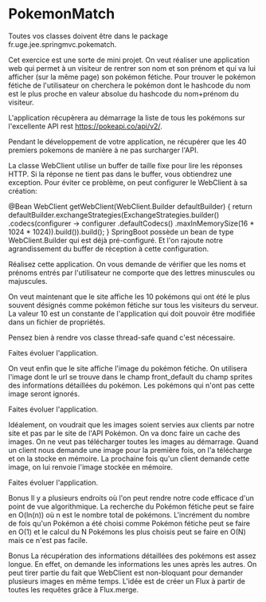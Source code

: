 # PokemonMatch

Toutes vos classes doivent être dans le package fr.uge.jee.springmvc.pokematch.

Cet exercice est une sorte de mini projet. On veut réaliser une application web qui permet à un visiteur de rentrer son nom et son prénom et qui va lui afficher (sur la même page) son pokémon fétiche. Pour trouver le pokémon fétiche de l'utilisateur on cherchera le pokémon dont le hashcode du nom est le plus proche en valeur absolue du hashcode du nom+prénom du visiteur.

L'application récupèrera au démarrage la liste de tous les pokémons sur l'excellente API rest https://pokeapi.co/api/v2/.

Pendant le développement de votre application, ne récupérer que les 40 premiers pokemons de manière à ne pas surcharger l'API.

La classe WebClient utilise un buffer de taille fixe pour lire les réponses HTTP. Si la réponse ne tient pas dans le buffer, vous obtiendrez une exception. Pour éviter ce problème, on peut configurer le WebClient à sa création:

@Bean
WebClient getWebClient(WebClient.Builder defaultBuilder) {
    return defaultBuilder.exchangeStrategies(ExchangeStrategies.builder()
            .codecs(configurer -> configurer
                    .defaultCodecs()
                    .maxInMemorySize(16 * 1024 * 1024)).build()).build();
}
SpringBoot possède un bean de type WebClient.Builder qui est déjà pré-configuré. Et l'on rajoute notre agrandissement du buffer de réception à cette configuration.

Réalisez cette application. On vous demande de vérifier que les noms et prénoms entrés par l'utilisateur ne comporte que des lettres minuscules ou majuscules.

On veut maintenant que le site affiche les 10 pokémons qui ont été le plus souvent désignés comme pokémon fétiche sur tous les visiteurs du serveur. La valeur 10 est un constante de l'application qui doit pouvoir être modifiée dans un fichier de propriétés.

Pensez bien à rendre vos classe thread-safe quand c'est nécessaire.

Faites évoluer l'application.

On veut enfin que le site affiche l'image du pokémon fétiche. On utilisera l'image dont le url se trouve dans le champ front_default du champ sprites des informations détaillées du pokémon. Les pokémons qui n'ont pas cette image seront ignorés.

Faites évoluer l'application.

Idéalement, on voudrait que les images soient servies aux clients par notre site et pas par le site de l'API Pokémon. On va donc faire un cache des images. On ne veut pas télécharger toutes les images au démarrage. Quand un client nous demande une image pour la première fois, on l'a télécharge et on la stocke en mémoire. La prochaine fois qu'un client demande cette image, on lui renvoie l'image stockée en mémoire.

Faites évoluer l'application.

Bonus Il y a plusieurs endroits où l'on peut rendre notre code efficace d'un point de vue algorithmique. La recherche du Pokémon fétiche peut se faire en O(ln(n)) où n est le nombre total de pokémons. L'incrément du nombre de fois qu'un Pokémon a été choisi comme Pokémon fétiche peut se faire en O(1) et le calcul du N Pokémons les plus choisis peut se faire en O(N) mais ce n'est pas facile.

Bonus La récupération des informations détaillées des pokémons est assez longue. En effet, on demande les informations les unes après les autres. On peut tirer partie du fait que WebClient est non-bloquant pour demander plusieurs images en même temps. L'idée est de créer un Flux à partir de toutes les requêtes grâce à Flux.merge.

